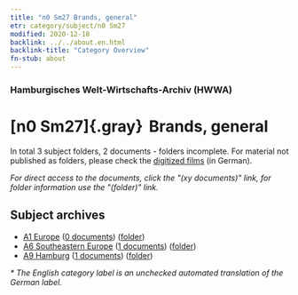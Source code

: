 ```yaml
---
title: "n0 Sm27 Brands, general"
etr: category/subject/n0 Sm27
modified: 2020-12-18
backlink: ../../about.en.html
backlink-title: "Category Overview"
fn-stub: about
---
```


### Hamburgisches Welt-Wirtschafts-Archiv (HWWA)
# [n0 Sm27]{.gray}&#8201; Brands, general&#160; 





In total 3 subject folders, 2 documents - folders incomplete.
For material not published as folders, please check the [digitized films](/film/h1_sh) (in German).

_For direct access to the documents, click the "(xy documents)" link, for folder information use the "(folder)" link._

## Subject archives


- [A1 Europe](../../../geo/about.en.html#A1) (<a href="https://dfg-viewer.de/show/?tx_dlf[id]=https://pm20.zbw.eu/mets/sh/1408xx/140892/1458xx/145822/public.mets.en.xml" target="_blank">0 documents</a>) ([folder](http://purl.org/pressemappe20/folder/sh/140892,145822))
- [A6 Southeastern Europe](../../../geo/about.en.html#A6) (<a href="https://dfg-viewer.de/show/?tx_dlf[id]=https://pm20.zbw.eu/mets/sh/1409xx/140900/1458xx/145822/public.mets.en.xml" target="_blank">1 documents</a>) ([folder](http://purl.org/pressemappe20/folder/sh/140900,145822))
- [A9 Hamburg](../../../geo/about.en.html#A9) (<a href="https://dfg-viewer.de/show/?tx_dlf[id]=https://pm20.zbw.eu/mets/sh/1409xx/140905/1458xx/145822/public.mets.en.xml" target="_blank">1 documents</a>) ([folder](http://purl.org/pressemappe20/folder/sh/140905,145822))


_* The English category label is an unchecked automated translation of the German label._

